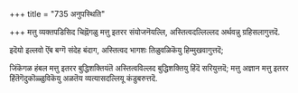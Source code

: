 +++
title = "735 अनुपस्थिति"

+++
मत्तु व्यक्तपडिसिद चिह्नॆगळु मत्तु इतरर संयोजनॆयल्लि, अस्तित्वदल्लिल्लद अर्थवन्नु ग्रहिसलागुत्तदॆ.

इदॆयो इल्लवो ऎंब बग्गॆ संदेह बंदाग, अस्तित्वद भागशः तिळुवळिकॆयु हिम्मुखवागुत्तदॆ;

जिंकॆगळ हंबल मत्तु इतरर बुद्धिशक्तियंतॆ अस्तित्वविल्लद बुद्धिशक्तियु हिंदॆ सरियुत्तदॆ; मत्तु अज्ञान मत्तु इतरर हिंतॆगॆदुकॊळ्ळुविकॆयु अळतॆय व्यत्यासदल्लियू कंडुबरुत्तदॆ.

